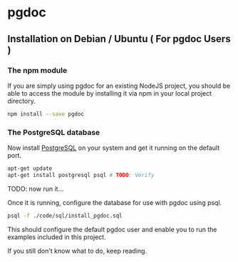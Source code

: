 
# pgdoc

## Installation on Debian / Ubuntu ( For pgdoc Users )

### The npm module

If you are simply using pgdoc for an existing NodeJS project, you should be able to access the module by installing it via npm in your local project directory.

``` bash
npm install --save pgdoc
```

### The PostgreSQL database

Now install [PostgreSQL][postgresql] on your system and get it running on the default port.

``` bash
apt-get update
apt-get install postgresql psql # TODO: Verify
```
TODO: now run it...


Once it is running, configure the database for use with pgdoc using psql.

``` bash
psql -f ./code/sql/install_pgdoc.sql
```

This should configure the default pgdoc user and enable you to run the examples included in this project.

If you still don't know what to do, keep reading.

[homebrew]: https://brew.sh/
[postgresql]: https://www.postgresql.org/
[crud]: CRUD_Examples.md
